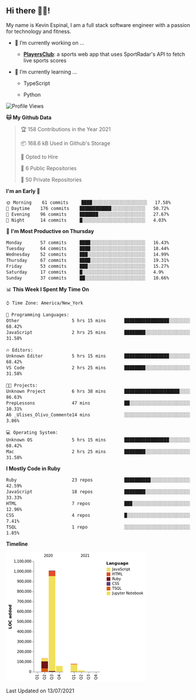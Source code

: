 ## Hi there 👋🏽!

My name is Kevin Espinal, I am a full stack software engineer with a passion for technology and fitness.

- 🔭 I’m currently working on ...

     - **[PlayersClub](https://playersclub.herokuapp.com/#/)**: a sports web app that uses SportRadar's API to fetch live sports scores

- 🌱 I’m currently learning ...

     - TypeScript
     
     - Python
     
<!--START_SECTION:waka-->
![Profile Views](http://img.shields.io/badge/Profile%20Views-0-blue)

**🐱 My Github Data** 

> 🏆 158 Contributions in the Year 2021
 > 
> 📦 168.6 kB Used in Github's Storage 
 > 
> 💼 Opted to Hire
 > 
> 📜 6 Public Repositories 
 > 
> 🔑 50 Private Repositories  
 > 
**I'm an Early 🐤** 

```text
🌞 Morning    61 commits     ████░░░░░░░░░░░░░░░░░░░░░   17.58% 
🌆 Daytime    176 commits    ████████████░░░░░░░░░░░░░   50.72% 
🌃 Evening    96 commits     ███████░░░░░░░░░░░░░░░░░░   27.67% 
🌙 Night      14 commits     █░░░░░░░░░░░░░░░░░░░░░░░░   4.03%

```
📅 **I'm Most Productive on Thursday** 

```text
Monday       57 commits     ████░░░░░░░░░░░░░░░░░░░░░   16.43% 
Tuesday      64 commits     ████░░░░░░░░░░░░░░░░░░░░░   18.44% 
Wednesday    52 commits     ███░░░░░░░░░░░░░░░░░░░░░░   14.99% 
Thursday     67 commits     ████░░░░░░░░░░░░░░░░░░░░░   19.31% 
Friday       53 commits     ███░░░░░░░░░░░░░░░░░░░░░░   15.27% 
Saturday     17 commits     █░░░░░░░░░░░░░░░░░░░░░░░░   4.9% 
Sunday       37 commits     ██░░░░░░░░░░░░░░░░░░░░░░░   10.66%

```


📊 **This Week I Spent My Time On** 

```text
⌚︎ Time Zone: America/New_York

💬 Programming Languages: 
Other                    5 hrs 15 mins       █████████████████░░░░░░░░   68.42% 
JavaScript               2 hrs 25 mins       ████████░░░░░░░░░░░░░░░░░   31.58%

🔥 Editors: 
Unknown Editor           5 hrs 15 mins       █████████████████░░░░░░░░   68.42% 
VS Code                  2 hrs 25 mins       ████████░░░░░░░░░░░░░░░░░   31.58%

🐱‍💻 Projects: 
Unknown Project          6 hrs 38 mins       █████████████████████░░░░   86.63% 
PrepLessons              47 mins             ██░░░░░░░░░░░░░░░░░░░░░░░   10.31% 
A6 _Ulises_Olivo_Commente14 mins             ░░░░░░░░░░░░░░░░░░░░░░░░░   3.06%

💻 Operating System: 
Unknown OS               5 hrs 15 mins       █████████████████░░░░░░░░   68.42% 
Mac                      2 hrs 25 mins       ████████░░░░░░░░░░░░░░░░░   31.58%

```

**I Mostly Code in Ruby** 

```text
Ruby                     23 repos            ██████████░░░░░░░░░░░░░░░   42.59% 
JavaScript               18 repos            ████████░░░░░░░░░░░░░░░░░   33.33% 
HTML                     7 repos             ███░░░░░░░░░░░░░░░░░░░░░░   12.96% 
CSS                      4 repos             █░░░░░░░░░░░░░░░░░░░░░░░░   7.41% 
TSQL                     1 repo              ░░░░░░░░░░░░░░░░░░░░░░░░░   1.85%

```


**Timeline**

![Chart not found](https://raw.githubusercontent.com/espinalk212/espinalk212/main/charts/bar_graph.png) 


 Last Updated on 13/07/2021
<!--END_SECTION:waka-->


<!--
**espinalk212/espinalk212** is a ✨ _special_ ✨ repository because its `README.md` (this file) appears on your GitHub profile.

Here are some ideas to get you started:

- 🔭 I’m currently working on ...
- 🌱 I’m currently learning ...
- 👯 I’m looking to collaborate on ...
- 🤔 I’m looking for help with ...
- 💬 Ask me about ...
- 📫 How to reach me: ...
- 😄 Pronouns: ...
- ⚡ Fun fact: ...
-->
